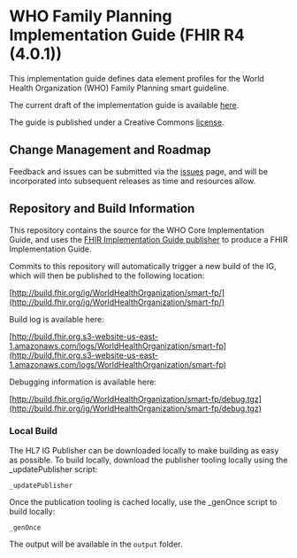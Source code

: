 # WHO Family Planning Implementation Guide (FHIR R4 (4.0.1))

This implementation guide defines data element profiles for the World Health Organization (WHO) Family Planning smart guideline.

The current draft of the implementation guide is available [here](http://build.fhir.org/ig/WorldHealthOrganization/smart-fp/).

The guide is published under a Creative Commons [license](LICENSE.md).

## Change Management and Roadmap

Feedback and issues can be submitted via the [issues](issues) page, and will be incorporated into subsequent releases as time and resources allow.

## Repository and Build Information

This repository contains the source for the WHO Core Implementation Guide, and uses the [FHIR Implementation Guide publisher](http://wiki.hl7.org/index.php?title=IG_Publisher_Documentation) to produce a FHIR Implementation Guide.

Commits to this repository will automatically trigger a new build of the IG, which will then be published to the following location:

[http://build.fhir.org/ig/WorldHealthOrganization/smart-fp/](http://build.fhir.org/ig/WorldHealthOrganization/smart-fp/)

Build log is available here:

[http://build.fhir.org.s3-website-us-east-1.amazonaws.com/logs/WorldHealthOrganization/smart-fp](http://build.fhir.org.s3-website-us-east-1.amazonaws.com/logs/WorldHealthOrganization/smart-fp)

Debugging information is available here:

[http://build.fhir.org/ig/WorldHealthOrganization/smart-fp/debug.tgz](http://build.fhir.org/ig/WorldHealthOrganization/smart-fp/debug.tgz)

### Local Build

The HL7 IG Publisher can be downloaded locally to make building as easy as possible. To build locally, download the publisher tooling locally using the _updatePublisher script:

    _updatePublisher

Once the publication tooling is cached locally, use the _genOnce script to build locally:

    _genOnce

The output will be available in the `output` folder.
